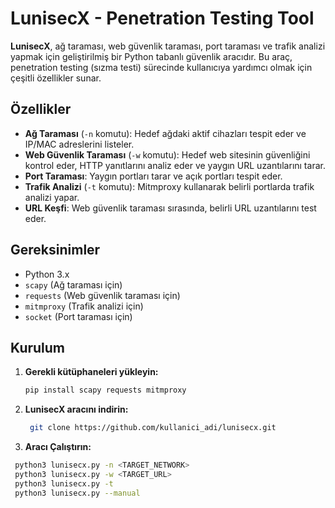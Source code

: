# LunisecX - Penetration Testing Tool

**LunisecX**, ağ taraması, web güvenlik taraması, port taraması ve trafik analizi yapmak için geliştirilmiş bir Python tabanlı güvenlik aracıdır. Bu araç, penetration testing (sızma testi) sürecinde kullanıcıya yardımcı olmak için çeşitli özellikler sunar.

## Özellikler

- **Ağ Taraması** (`-n` komutu): Hedef ağdaki aktif cihazları tespit eder ve IP/MAC adreslerini listeler.
- **Web Güvenlik Taraması** (`-w` komutu): Hedef web sitesinin güvenliğini kontrol eder, HTTP yanıtlarını analiz eder ve yaygın URL uzantılarını tarar.
- **Port Taraması**: Yaygın portları tarar ve açık portları tespit eder.
- **Trafik Analizi** (`-t` komutu): Mitmproxy kullanarak belirli portlarda trafik analizi yapar.
- **URL Keşfi**: Web güvenlik taraması sırasında, belirli URL uzantılarını test eder.

## Gereksinimler

- Python 3.x
- `scapy` (Ağ taraması için)
- `requests` (Web güvenlik taraması için)
- `mitmproxy` (Trafik analizi için)
- `socket` (Port taraması için)

## Kurulum

1. **Gerekli kütüphaneleri yükleyin:**

   ```bash
   pip install scapy requests mitmproxy

2. **LunisecX aracını indirin:**

   ```bash
    git clone https://github.com/kullanici_adi/lunisecx.git

 3. **Aracı Çalıştırın:**
   ```bash
    python3 lunisecx.py -n <TARGET_NETWORK>
    python3 lunisecx.py -w <TARGET_URL>
    python3 lunisecx.py -t
    python3 lunisecx.py --manual

